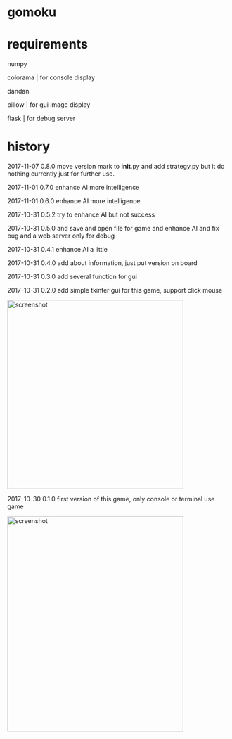 # gomoku

requirements
=============

numpy

colorama | for console display

dandan

pillow | for gui image display

flask | for debug server

history
=======

2017-11-07 0.8.0 move version mark to __init__.py and add strategy.py but it do nothing currently just for further use.

2017-11-01 0.7.0 enhance AI more intelligence

2017-11-01 0.6.0 enhance AI more intelligence

2017-10-31 0.5.2 try to enhance AI but not success

2017-10-31 0.5.0 and save and open file for game and enhance AI and fix bug and a web server only for debug

2017-10-31 0.4.1 enhance AI a little

2017-10-31 0.4.0 add about information, just put version on board

2017-10-31 0.3.0 add several function  for gui

2017-10-31 0.2.0 add simple tkinter gui for this game, support click mouse

<img src="https://raw.githubusercontent.com/StevenKjp/gomoku/master/screenshot/screenshot2.jpg" width = "400" height = "430" alt="screenshot" align=center />

2017-10-30 0.1.0 first version of this game, only console or terminal use game

<img src="https://raw.githubusercontent.com/StevenKjp/gomoku/master/screenshot/screenshot.png" width = "400" height = "490" alt="screenshot" align=center />

